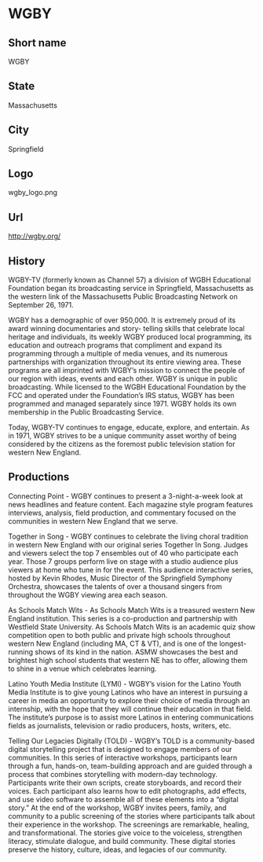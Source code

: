 # WGBY

## Short name

WGBY

## State

Massachusetts

## City

Springfield

## Logo

wgby\_logo.png

## Url

http://wgby.org/

## History

WGBY-TV (formerly known as Channel 57) a division of WGBH Educational
Foundation began its broadcasting service in Springfield, Massachusetts as the
western link of the Massachusetts Public Broadcasting Network on September 26,
1971.

WGBY has a demographic of over 950,000.  It is extremely proud of its award
winning documentaries and story- telling skills that celebrate local heritage
and individuals, its weekly WGBY produced local programming, its education and
outreach programs that compliment and expand its programming through a multiple
of media venues, and its numerous partnerships with organization throughout its
entire viewing area.  These programs are all imprinted with WGBY’s mission to
connect the people of our region with ideas, events and each other.  WGBY is unique
in public broadcasting.  While licensed to the WGBH Educational Foundation by
the FCC and operated under the Foundation’s IRS status, WGBY has been programmed
and managed separately since 1971.  WGBY holds its own membership in the Public
Broadcasting Service.  

Today, WGBY-TV continues to engage, educate, explore,
and entertain.   As in 1971, WGBY strives to be a unique community asset worthy
of being considered by the citizens as the foremost public television station
for western New England.


## Productions

Connecting Point - WGBY continues to present a 3-night-a-week
look at news headlines and feature content.  Each magazine style program features
interviews, analysis, field production, and commentary focused on the communities
in western New England that we serve.  

Together in Song - WGBY continues to
celebrate the living choral tradition in western New England with our original
series Together In Song.  Judges and viewers select the top 7 ensembles out of
40 who participate each year. Those 7 groups perform live on stage with a studio
audience plus viewers at home who tune in for the event. This audience interactive
series, hosted by Kevin Rhodes, Music Director of the Springfield Symphony Orchestra,
showcases the talents of over a thousand singers from throughout the WGBY viewing
area each season. 

As Schools Match Wits - As Schools Match Wits is a treasured
western New England institution.  This series is a co-production and partnership
with Westfield State University.   As Schools Match Wits is an academic quiz
show competition open to both public and private high schools throughout western
New England (including MA, CT & VT), and is one of the longest-running shows of
its kind in the nation.  ASMW showcases the best and brightest high school students
that western NE has to offer, allowing them to shine in a venue which celebrates
learning.

Latino Youth Media Institute (LYMI) - WGBY’s vision for the Latino
Youth Media Institute is to give young Latinos who have an interest in pursuing
a career in media an opportunity to explore their choice of media through an internship,
with the hope that they will continue their education in that field.  The institute’s
purpose is to assist more Latinos in entering communications fields as journalists,
television or radio producers, hosts, writers, etc. 

Telling Our Legacies Digitally
(TOLD) - WGBY’s TOLD is a community-based digital storytelling project that is
designed to engage members of our communities.  In this series of interactive
workshops, participants learn through a fun, hands-on, team-building approach
and are guided through a process that combines storytelling with modern-day technology.
Participants write their own scripts, create storyboards, and record their voices.
Each participant also learns how to edit photographs, add effects, and use video
software to assemble all of these elements into a “digital story.” At the end
of the workshop, WGBY invites peers, family, and community to a public screening
of the stories where participants talk about their experience in the workshop.
The screenings are remarkable, healing, and transformational. The stories give
voice to the voiceless, strengthen literacy, stimulate dialogue, and build community.
These digital stories preserve the history, culture, ideas, and legacies of our
community.

